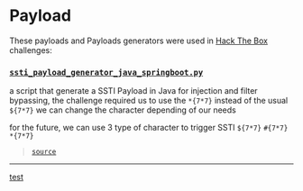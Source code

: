 # Payload

These payloads and Payloads generators were used in [Hack The Box](https://www.hackthebox.com/) challenges:

### [`ssti_payload_generator_java_springboot.py`](ssti_payload_generator_java_springboot.py)

a script that generate a SSTI Payload in Java for injection and filter bypassing, the challenge required us to use the `*{7*7}` instead of the usual `${7*7}` 
we can change the character depending of our needs

for the future, we can use 3 type of character to trigger SSTI `${7*7}` `#{7*7}` `*{7*7}`
> [`source`](https://ToDo)

---

[test](http)
